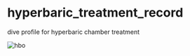 # hyperbaric_treatment_record
dive profile for hyperbaric chamber treatment

![hbo](https://user-images.githubusercontent.com/16841620/40664572-38bf5e9c-6329-11e8-8397-f6a36ee990c9.png)
